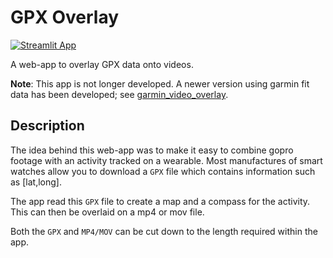 # GPX Overlay

[![Streamlit App](https://static.streamlit.io/badges/streamlit_badge_black_white.svg)](https://gpx-overlay.streamlit.app/)

A web-app to overlay GPX data onto videos.

**Note**: This app is not longer developed. 
A newer version using garmin fit data has been developed;
see [garmin_video_overlay](https://github.com/seriksen/garmin_video_overlay).

## Description
The idea behind this web-app was to make it easy to combine gopro footage with an activity tracked on a wearable.
Most manufactures of smart watches allow you to download a `GPX` file which contains information such as [lat,long].

The app read this `GPX` file to create a map and a compass for the activity. 
This can then be overlaid on a mp4 or mov file. 

Both the `GPX` and `MP4/MOV` can be cut down to the length required within the app.
